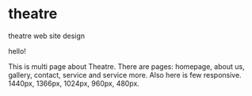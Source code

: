 # theatre
theatre web site design


hello!

This is multi page about Theatre. There are pages: homepage, about us, gallery, contact, service and service more.
Also here is few responsive. 1440px, 1366px, 1024px, 960px, 480px.
